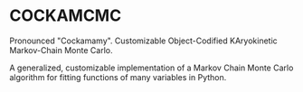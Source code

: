 # COCKAMCMC

Pronounced "Cockamamy". Customizable Object-Codified KAryokinetic Markov-Chain Monte Carlo.

A generalized, customizable implementation of a Markov Chain Monte Carlo algorithm for fitting functions of many variables in Python.
